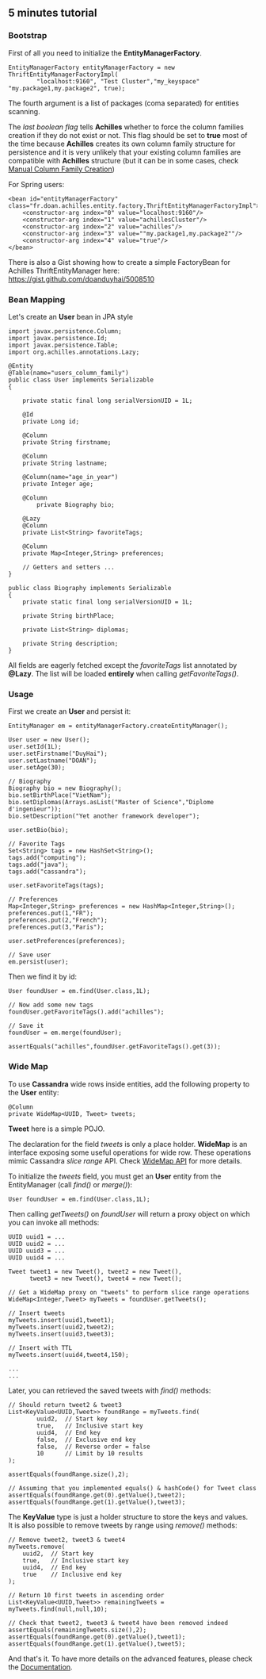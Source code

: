 ## 5 minutes tutorial

### Bootstrap #

 First of all you need to initialize the **EntityManagerFactory**.

	
	EntityManagerFactory entityManagerFactory = new ThriftEntityManagerFactoryImpl(
			"localhost:9160", "Test Cluster","my_keyspace" "my.package1,my.package2", true);

 
 The fourth argument is a list of packages (coma separated) for entities scanning.
 
 The *last boolean flag* tells **Achilles** whether to force the column families creation if they do not 
 exist or not. This flag should be set to **true** most of the time because **Achilles** creates its own 
 column family structure for persistence and it is very unlikely that your existing column families 
 are compatible with **Achilles** structure (but it can be in some cases, check [Manual Column Family Creation][manualCFCreation])

 For Spring users:

	<bean id="entityManagerFactory" class="fr.doan.achilles.entity.factory.ThriftEntityManagerFactoryImpl">
 		<constructor-arg index="0" value="localhost:9160"/>
		<constructor-arg index="1" value="achillesCluster"/>
		<constructor-arg index="2" value="achilles"/>
		<constructor-arg index="3" value=""my.package1,my.package2""/>
		<constructor-arg index="4" value="true"/>		
	</bean>

 There is also a Gist showing how to create a simple FactoryBean for Achilles ThriftEntityManager
 here: https://gist.github.com/doanduyhai/5008510
 
### Bean Mapping #

 Let's create an **User** bean in JPA style

	import javax.persistence.Column;
	import javax.persistence.Id;
	import javax.persistence.Table;
	import org.achilles.annotations.Lazy;
 
    @Entity 
	@Table(name="users_column_family")
	public class User implements Serializable
	{

		private static final long serialVersionUID = 1L;

		@Id
		private Long id;

		@Column
		private String firstname;

		@Column
		private String lastname;
		
		@Column(name="age_in_year")
		private Integer age;
		
		@Column
    		private Biography bio;
		
		@Lazy
		@Column
		private List<String> favoriteTags;
		
		@Column
		private Map<Integer,String> preferences;
		
		// Getters and setters ...
	}

	public class Biography implements Serializable
	{
		private static final long serialVersionUID = 1L;

		private String birthPlace;
		
		private List<String> diplomas;

		private String description; 
	}

 All fields are eagerly fetched except the *favoriteTags* list annotated by **@Lazy**. 
 The list will be loaded **entirely**	when calling *getFavoriteTags()*.
	
### Usage #


 First we create an **User** and persist it:
 
	EntityManager em = entityManagerFactory.createEntityManager();

	User user = new User();
	user.setId(1L);
	user.setFirstname("DuyHai");
	user.setLastname("DOAN");
	user.setAge(30);
	
	// Biography
	Biography bio = new Biography();
	bio.setBirthPlace("VietNam");
	bio.setDiplomas(Arrays.asList("Master of Science","Diplome d'ingenieur"));
	bio.setDescription("Yet another framework developer");	

	user.setBio(bio);

	// Favorite Tags
	Set<String> tags = new HashSet<String>();
	tags.add("computing");
	tags.add("java");
	tags.add("cassandra");

	user.setFavoriteTags(tags);
	
	// Preferences
	Map<Integer,String> preferences = new HashMap<Integer,String>();
	preferences.put(1,"FR");
	preferences.put(2,"French");
	preferences.put(3,"Paris");
	
	user.setPreferences(preferences);
	
	// Save user
	em.persist(user);

 Then we find it by id:
	
	User foundUser = em.find(User.class,1L);
	
	// Now add some new tags
	foundUser.getFavoriteTags().add("achilles"); 
	
	// Save it
	foundUser = em.merge(foundUser);
	
	assertEquals("achilles",foundUser.getFavoriteTags().get(3));



### Wide Map


 To use **Cassandra** wide rows inside entities, add the following property to the **User** entity:
 
	@Column
	private WideMap<UUID, Tweet> tweets;

 **Tweet** here is a simple POJO.

 The declaration for the field *tweets* is only a place holder. **WideMap** is an interface exposing some useful operations for wide row.
 These operations mimic Cassandra *slice range* API. Check [WideMap API][wideMapAPI] for more details.
 
 To initialize the *tweets* field, you must get an **User** entity from the EntityManager (call *find()* or *merge()*):
 
	User foundUser = em.find(User.class,1L);
	
 Then calling *getTweets()* on *foundUser* will return a proxy object on which you can invoke all methods:
 
	UUID uuid1 = ...
	UUID uuid2 = ...
	UUID uuid3 = ...
	UUID uuid4 = ...
	
	Tweet tweet1 = new Tweet(), tweet2 = new Tweet(), 
	      tweet3 = new Tweet(), tweet4 = new Tweet();
	
	// Get a WideMap proxy on "tweets" to perform slice range operations
	WideMap<Integer,Tweet> myTweets = foundUser.getTweets();
	
	// Insert tweets
	myTweets.insert(uuid1,tweet1);
	myTweets.insert(uuid2,tweet2);
	myTweets.insert(uuid3,tweet3);
	
	// Insert with TTL
	myTweets.insert(uuid4,tweet4,150);
	
	...
	...
	
 Later, you can retrieved the saved tweets with *find()* methods:
 
	// Should return tweet2 & tweet3
	List<KeyValue<UUID,Tweet>> foundRange = myTweets.find(
			uuid2,  // Start key
			true,	// Inclusive start key
			uuid4,	// End key
			false,	// Exclusive end key
			false,	// Reverse order = false
			10		// Limit by 10 results	
	);
	
	assertEquals(foundRange.size(),2);	
	
	// Assuming that you implemented equals() & hashCode() for Tweet class
	assertEquals(foundRange.get(0).getValue(),tweet2); 
	assertEquals(foundRange.get(1).getValue(),tweet3);
	
 The **KeyValue** type is just a holder structure to store the keys and values.		
 It is also possible to remove tweets by range using *remove()* methods:

	// Remove tweet2, tweet3 & tweet4
	myTweets.remove(
		uuid2,	// Start key
		true,	// Inclusive start key
		uuid4,	// End key
		true	// Inclusive end key
	);

	// Return 10 first tweets in ascending order
	List<KeyValue<UUID,Tweet>> remainingTweets = myTweets.find(null,null,10);	
	
	// Check that tweet2, tweet3 & tweet4 have been removed indeed
	assertEquals(remainingTweets.size(),2);	
	assertEquals(foundRange.get(0).getValue(),tweet1); 
	assertEquals(foundRange.get(1).getValue(),tweet5);



 And that's it. To have more details on the advanced features, please check the [Documentation].	

[Documentation]: /documentation/README.markdown
[wideMapAPI]: /documentation/wideMapAPI.markdown
[manualCFCreation]:  /documentation/manualCFCreation.markdown
